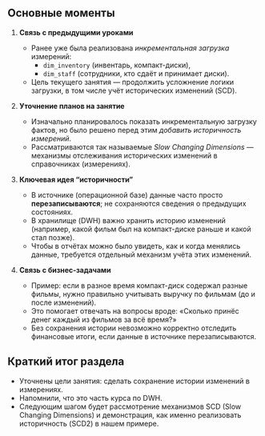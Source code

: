 ## Основные моменты

1. **Связь с предыдущими уроками**  
   - Ранее уже была реализована *инкрементальная загрузка* измерений:  
     - `dim_inventory` (инвентарь, компакт-диски),  
     - `dim_staff` (сотрудники, кто сдаёт и принимает диски).  
   - Цель текущего занятия — продолжить усложнение логики загрузки, в том числе учёт исторических изменений (SCD).

2. **Уточнение планов на занятие**  
   - Изначально планировалось показать инкрементальную загрузку фактов, но было решено перед этим *добавить историчность измерений*.  
   - Рассматриваются так называемые *Slow Changing Dimensions* — механизмы отслеживания исторических изменений в справочниках (измерениях).  

3. **Ключевая идея “историчности”**  
   - В источнике (операционной базе) данные часто просто **перезаписываются**; не сохраняются сведения о предыдущих состояниях.  
   - В хранилище (DWH) важно хранить историю изменений (например, какой фильм был на компакт-диске раньше и какой стал позже).  
   - Чтобы в отчётах можно было увидеть, как и когда менялись данные, требуется отдельный механизм учёта этих изменений.

4. **Связь с бизнес-задачами**  
   - Пример: если в разное время компакт-диск содержал разные фильмы, нужно правильно учитывать выручку по фильмам (до и после изменений).  
   - Это помогает отвечать на вопросы вроде: «Сколько принёс денег каждый из фильмов за всё время?»  
   - Без сохранения истории невозможно корректно отследить финансовые итоги, если данные в источнике перезаписываются.

## Краткий итог раздела
- Уточнены цели занятия: сделать сохранение истории изменений в измерениях.  
- Напомнили, что это часть курса по DWH.  
- Следующим шагом будет рассмотрение механизмов SCD (Slow Changing Dimensions) и демонстрация, как именно реализовать историчность (SCD2) в нашем примере.

